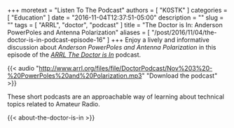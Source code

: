 +++
moretext = "Listen To The Podcast"
authors = [ "K0STK" ]
categories = [ "Education" ]
date = "2016-11-04T12:37:51-05:00"
description = ""
slug = ""
tags = [ "ARRL", "doctor", "podcast" ]
title = "The Doctor is In: Anderson PowerPoles and Antenna Polarization"
aliases = [ "/post/2016/11/04/the-doctor-is-in-podcast-episode-16" ]
+++
Enjoy a lively and informative discussion about
*Anderson PowerPoles and Antenna Polarization*
in this episode of the
[*ARRL The Doctor is In*](http://www.arrl.org/doctor/) podcast.
<!--more-->

{{< audio "http://www.arrl.org/files/file/DoctorPodcast/Nov%203%20-%20PowerPoles%20and%20Polarization.mp3" "Download the podcast" >}}

These short podcasts are an approachable way of learning about technical
topics related to Amateur Radio.

{{< about-the-doctor-is-in >}}
